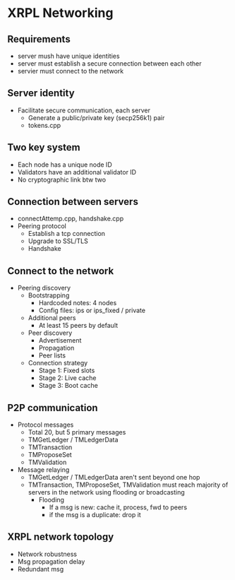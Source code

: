 # XRPL Networking
## Requirements
- server mush have unique identities
- server must establish a secure connection between each other
- servier must connect to the network
## Server identity
- Facilitate secure communication, each server
    - Generate a public/private key (secp256k1) pair
    - tokens.cpp
## Two key system
- Each node has a unique node ID
- Validators have an additional validator ID
- No cryptographic link btw two
## Connection between servers
- connectAttemp.cpp, handshake.cpp
- Peering protocol
    - Establish a tcp connection
    - Upgrade to SSL/TLS
    - Handshake
## Connect to the network
- Peering discovery
    - Bootstrapping
        - Hardcoded notes: 4 nodes
        - Config files: ips or ips_fixed / private
    - Additional peers
        - At least 15 peers by default
    - Peer discovery
        - Advertisement
        - Propagation
        - Peer lists
    - Connection strategy
        - Stage 1: Fixed slots
        - Stage 2: Live cache
        - Stage 3: Boot cache
## P2P communication
- Protocol messages
    - Total 20, but 5 primary messages
    - TMGetLedger / TMLedgerData
    - TMTransaction
    - TMProposeSet
    - TMValidation
- Message relaying
    - TMGetLedger / TMLedgerData aren't sent beyond one hop
    - TMTransaction, TMProposeSet, TMValidation must reach majority of servers in the network using flooding or broadcasting
        - Flooding
            - If a msg is new: cache it, process, fwd to peers
            - if the msg is a duplicate: drop it
## XRPL network topology
- Network robustness
- Msg propagation delay
- Redundant msg

